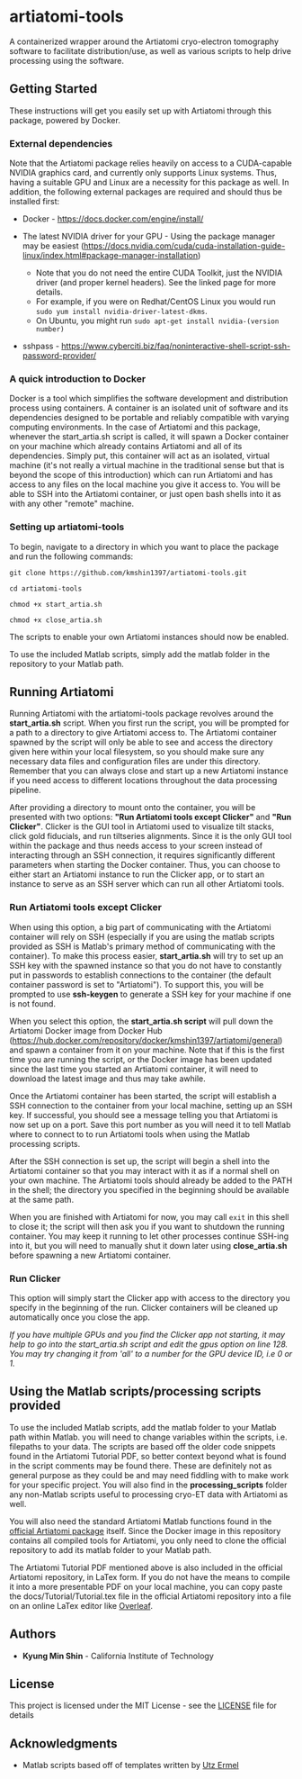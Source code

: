 # artiatomi-tools
A containerized wrapper around the Artiatomi cryo-electron tomography software to facilitate distribution/use, as well as various scripts to help drive processing using the software.

## Getting Started

These instructions will get you easily set up with Artiatomi through this package, powered by Docker.

### External dependencies
Note that the Artiatomi package relies heavily on access to a CUDA-capable NVIDIA graphics card, and currently only supports Linux systems.
Thus, having a suitable GPU and Linux are a necessity for this package as well.
In addition, the following external packages are required and should thus be installed first:

* Docker - https://docs.docker.com/engine/install/

* The latest NVIDIA driver for your GPU - Using the package manager may be easiest (https://docs.nvidia.com/cuda/cuda-installation-guide-linux/index.html#package-manager-installation) 
	* Note that you do not need the entire CUDA Toolkit, just the NVIDIA driver (and proper kernel headers). See the linked page for more details. 
	* For example, if you were on Redhat/CentOS Linux you would run `sudo yum install nvidia-driver-latest-dkms`.
	* On Ubuntu, you might run `sudo apt-get install nvidia-(version number)`

* sshpass - https://www.cyberciti.biz/faq/noninteractive-shell-script-ssh-password-provider/

### A quick introduction to Docker

Docker is a tool which simplifies the software development and distribution process using containers. A container is an isolated unit of software and its dependencies designed to be portable and reliably compatible with varying computing environments. In the case of Artiatomi and this package, whenever the start_artia.sh script is called, it will spawn a Docker container on your machine which already contains Artiatomi and all of its dependencies. Simply put, this container will act as an isolated, virtual machine (it's not really a virtual machine in the traditional sense but that is beyond the scope of this introduction) which can run Artiatomi and has access to any files on the local machine you give it access to. You will be able to SSH into the Artiatomi container, or just open bash shells into it as with any other "remote" machine.

### Setting up artiatomi-tools

To begin, navigate to a directory in which you want to place the package and run the following commands:

```
git clone https://github.com/kmshin1397/artiatomi-tools.git

cd artiatomi-tools

chmod +x start_artia.sh

chmod +x close_artia.sh
```
The scripts to enable your own Artiatomi instances should now be enabled.

To use the included Matlab scripts, simply add the matlab folder in the repository to your Matlab path.



## Running Artiatomi

Running Artiatomi with the artiatomi-tools package revolves around the **start_artia.sh** script. When you first run the script, you will be prompted for a path to a directory to give Artiatomi access to. The Artiatomi container spawned by the script will only be able to see and access the directory given here within your local filesystem, so you should make sure any necessary data files and configuration files are under this directory. Remember that you can always close and start up a new Artiatomi instance if you need access to different locations throughout the data processing pipeline.

After providing a directory to mount onto the container, you will be presented with two options: **"Run Artiatomi tools except Clicker"** and **"Run Clicker"**. Clicker is the GUI tool in Artiatomi used to visualize tilt stacks, click gold fiducials, and run tiltseries alignments. Since it is the only GUI tool within the package and thus needs access to your screen instead of interacting through an SSH connection, it requires significantly different parameters when starting the Docker container. Thus, you can choose to either start an Artiatomi instance to run the Clicker app, or to start an instance to serve as an SSH server which can run all other Artiatomi tools.

### Run Artiatomi tools except Clicker

When using this option, a big part of communicating with the Artiatomi container will rely on SSH (especially if you are using the matlab scripts provided as SSH is Matlab's primary method of communicating with the container). To make this process easier, **start_artia.sh** will try to set up an SSH key with the spawned instance so that you do not have to constantly put in passwords to establish connections to the container (the default container password is set to "Artiatomi"). To support this, you will be prompted to use **ssh-keygen** to generate a SSH key for your machine if one is not found.

When you select this option, the **start_artia.sh script** will pull down the Artiatomi Docker image from Docker Hub (https://hub.docker.com/repository/docker/kmshin1397/artiatomi/general) and spawn a container from it on your machine. Note that if this is the first time you are running the script, or the Docker image has been updated since the last time you started an Artiatomi container, it will need to download the latest image and thus may take awhile.  

Once the Artiatomi container has been started, the script will establish a SSH connection to the container from your local machine, setting up an SSH key. If successful, you should see a message telling you that Artiatomi is now set up on a port. Save this port number as you will need it to tell Matlab where to connect to to run Artiatomi tools when using the Matlab processing scripts.

After the SSH connection is set up, the script will begin a shell into the Artiatomi container so that you may interact with it as if a normal shell on your own machine. The Artiatomi tools should already be added to the PATH in the shell; the directory you specified in the beginning should be available at the same path.

When you are finished with Artiatomi for now, you may call `exit` in this shell to close it; the script will then ask you if you want to shutdown the running container. You may keep it running to let other processes continue SSH-ing into it, but you will need to manually shut it down later using **close_artia.sh** before spawning a new Artiatomi container.

### Run Clicker

This option will simply start the Clicker app with access to the directory you specify in the beginning of the run. Clicker containers will be cleaned up automatically once you close the app. 

*If you have multiple GPUs and you find the Clicker app not starting, it may help to go into the start_artia.sh script and edit the gpus option on line 128. You may try changing it from 'all' to a number for the GPU device ID, i.e 0 or 1.*

## Using the Matlab scripts/processing scripts provided

To use the included Matlab scripts, add the matlab folder to your Matlab path within Matlab. you will need to change variables within the scripts, i.e. filepaths to your data. The scripts are based off the older code snippets found in the Artiatomi Tutorial PDF, so better context beyond what is found in the script comments may be found there. These are definitely not as general purpose as they could be and may need fiddling with to make work for your specific project. You will also find in the **processing_scripts** folder any non-Matlab scripts useful to processing cryo-ET data with Artiatomi as well.

You will also need the standard Artiatomi Matlab functions found in the [official Artiatomi package](https://github.com/uermel/Artiatomi) itself. Since the Docker image in this repository contains all compiled tools for Artiatomi, you only need to clone the official repository to add its matlab folder to your Matlab path. 

The Artiatomi Tutorial PDF mentioned above is also included in the official Artiatomi repository, in LaTex form. If you do not have the means to compile it into a more presentable PDF on your local machine, you can copy paste the docs/Tutorial/Tutorial.tex file in the official Artiatomi repository into a file on an online LaTex editor like [Overleaf](https://www.overleaf.com/).

## Authors

* **Kyung Min Shin** - California Institute of Technology

## License

This project is licensed under the MIT License - see the [LICENSE](LICENSE) file for details

## Acknowledgments

* Matlab scripts based off of templates written by [Utz Ermel](https://github.com/uermel)
